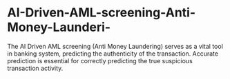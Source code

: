 # AI-Driven-AML-screening-Anti-Money-Launderi-
The AI Driven AML screening (Anti Money Laundering) serves as a vital tool in banking system, predicting the authenticity of the transaction. Accurate prediction is essential for correctly predicting the true suspicious transaction activity.
